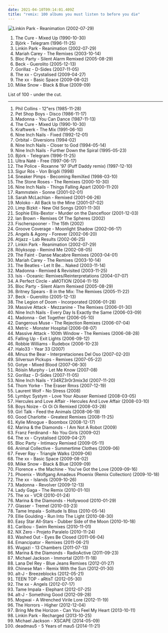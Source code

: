```yaml
---
date: 2021-04-10T09:14:01.409Z
title: "remix: 100 albums you must listen to before you die"
---
```

![Linkin Park - Reanimation (2002-07-29)](https://img.discogs.com/eHN9Cwu5MK-GOcPaxG4aLerJMbQ=/fit-in/600x600/filters:strip_icc():format(jpeg):mode_rgb():quality(90)/discogs-images/R-7728212-1502772509-3095.jpeg.jpg "Linkin Park - Reanimation (2002-07-29)")
<ol class="albums">
<li data-cover="http://coverartarchive.org/release/b1bad019-ee7b-437a-a587-d314d4541892/2461283124-500.jpg" data-tags="new wave, alternative, remix" role="button">The Cure - Mixed Up (1990-10-30)</li>
<li data-cover="https://img.discogs.com/GWBTAjGaW7WhP5q9-kFTJ6GgOSY=/fit-in/600x600/filters:strip_icc():format(jpeg):mode_rgb():quality(90)/discogs-images/R-13994-001.jpg.jpg" data-tags="electronic, remix" role="button">Björk - Telegram (1996-11-25)</li>
<li data-cover="https://img.discogs.com/eHN9Cwu5MK-GOcPaxG4aLerJMbQ=/fit-in/600x600/filters:strip_icc():format(jpeg):mode_rgb():quality(90)/discogs-images/R-7728212-1502772509-3095.jpeg.jpg" data-tags="nu metal, rock" role="button">Linkin Park - Reanimation (2002-07-29)</li>
<li data-cover="http://coverartarchive.org/release/645b33f4-1eb3-4d02-8665-727738b66255/14746193465-500.jpg" data-tags="remix" role="button">Mariah Carey - The Remixes (2003-10-14)</li>
<li data-cover="http://coverartarchive.org/release/ccfcc5a0-28d9-37ae-a244-7b3d75ca287f/5727939754-500.jpg" data-tags="remix" role="button">Bloc Party - Silent Alarm Remixed (2005-08-29)</li>
<li data-cover="http://coverartarchive.org/release/d9bdfbdd-840d-4840-b238-b881352577ec/991077012-500.jpg" data-tags="remix, electronic" role="button">Beck - Guerolito (2005-12-13)</li>
<li data-cover="http://coverartarchive.org/release/0502de68-1bd3-3e76-a375-5e8ba2cee596/17965853791-500.jpg" data-tags="electronic, alternative" role="button">Gorillaz - D-Sides (2007-11-05)</li>
<li data-cover="http://coverartarchive.org/release/4d7a9a46-837d-4edb-80a5-06457ca98190/18117356933-500.jpg" data-tags="electronic, remix" role="button">The xx - Crystalised (2009-04-27)</li>
<li data-cover="http://coverartarchive.org/release/fb255c42-b7da-4829-957b-83536a955ca9/22773473185-500.jpg" data-tags="electronic, indie, alternative, remix" role="button">The xx - Basic Space (2009-08-02)</li>
<li data-cover="http://coverartarchive.org/release/c714ae5e-6bb5-4f5b-a79a-77b8b7bcd26f/16467592252-500.jpg" data-tags="electronic, rock, alternative, ambient, remix, miike snow" role="button">Miike Snow - Black & Blue (2009-09)</li>
</ol>
List of 100 - under the cut.
<!-- more -->

_________________

<ol class="albums">
<li data-cover="http://coverartarchive.org/release/7e59e262-7f3b-3648-98f0-72e145f69e0e/1821444576-500.jpg" data-tags="pop, 80s, british, pop rock, new wave, remix" role="button">
Phil Collins - 12"ers (1985-11-28)
</li>
<li data-cover="https://img.discogs.com/7c-PA0Zbb849-FFr_g6cwsIzrp0=/fit-in/600x600/filters:strip_icc():format(jpeg):mode_rgb():quality(90)/discogs-images/R-571266-1287251211.jpeg.jpg" data-tags="synthpop, 80s" role="button">
Pet Shop Boys - Disco (1986-11-17)
</li>
<li data-cover="https://img.discogs.com/Qgq0-RXzpPn9DJTZtg1P23gUWlU=/fit-in/600x606/filters:strip_icc():format(jpeg):mode_rgb():quality(90)/discogs-images/R-3782966-1510138621-5071.jpeg.jpg" data-tags="80s" role="button">
Madonna - You Can Dance (1987-11-13)
</li>
<li data-cover="http://coverartarchive.org/release/b1bad019-ee7b-437a-a587-d314d4541892/2461283124-500.jpg" data-tags="new wave, alternative, remix" role="button">
The Cure - Mixed Up (1990-10-30)
</li>
<li data-cover="https://img.discogs.com/Vuo_o8baUuG--KeS6uau8SnBOVk=/fit-in/600x588/filters:strip_icc():format(jpeg):mode_rgb():quality(90)/discogs-images/R-1242519-1474928995-6789.jpeg.jpg" data-tags="electronic, kraftwerk" role="button">
Kraftwerk - The Mix (1991-06-10)
</li>
<li data-cover="http://coverartarchive.org/release/93653b91-eba8-32a0-850f-ee955c43f989/8276054766-500.jpg" data-tags="industrial" role="button">
Nine Inch Nails - Fixed (1992-12-01)
</li>
<li data-cover="http://coverartarchive.org/release/95de7b41-ac65-414f-8eab-0173ac74316d/5962782973-500.jpg" data-tags="electronic" role="button">
Orbital - Diversions (1994-02)
</li>
<li data-cover="http://coverartarchive.org/release/6f4e2d84-d4af-3930-adb8-ea906db4e0e0/10149859243-500.jpg" data-tags="industrial" role="button">
Nine Inch Nails - Closer to God (1994-05-14)
</li>
<li data-cover="https://img.discogs.com/dT23prXyJnG9NFzw5drDnHxkO7o=/fit-in/600x530/filters:strip_icc():format(jpeg):mode_rgb():quality(90)/discogs-images/R-2517479-1288432107.jpeg.jpg" data-tags="industrial" role="button">
Nine Inch Nails - Further Down the Spiral (1995-05-23)
</li>
<li data-cover="https://img.discogs.com/GWBTAjGaW7WhP5q9-kFTJ6GgOSY=/fit-in/600x600/filters:strip_icc():format(jpeg):mode_rgb():quality(90)/discogs-images/R-13994-001.jpg.jpg" data-tags="electronic, remix" role="button">
Björk - Telegram (1996-11-25)
</li>
<li data-cover="https://img.discogs.com/iuXOZ2wIqB85uZBSfqTT9sdMf_E=/fit-in/600x615/filters:strip_icc():format(jpeg):mode_rgb():quality(90)/discogs-images/R-1761660-1494876548-3032.jpeg.jpg" data-tags="house, remix" role="button">
Ultra Naté - Free (1997-06-17)
</li>
<li data-cover="https://img.discogs.com/auIVx39mN_opdsgwGQui-POIYLU=/fit-in/600x608/filters:strip_icc():format(jpeg):mode_rgb():quality(90)/discogs-images/R-5306697-1501948626-8947.jpeg.jpg" data-tags="remix" role="button">
The Police - Roxanne '97 (Puff Daddy remix) (1997-12-10)
</li>
<li data-cover="http://coverartarchive.org/release/59423973-26cd-4a5c-b884-da4a32fed5be/9635511608-500.jpg" data-tags="post-rock, icelandic, ambiental" role="button">
Sigur Rós - Von Brigði (1998)
</li>
<li data-cover="http://coverartarchive.org/release/477a5366-c8b6-4c7a-852f-1bad8b3325a9/28602664659-500.jpg" data-tags="trip-hop, remix" role="button">
Sneaker Pimps - Becoming RemiXed (1998-03-10)
</li>
<li data-cover="http://coverartarchive.org/release/3d32e7b9-c430-470a-841e-3120426a86a2/5349395187-500.jpg" data-tags="indie, remix, manchester" role="button">
The Stone Roses - The Remixes (2000-10-30)
</li>
<li data-cover="https://via.placeholder.com/450" data-tags="industrial, industrial rock" role="button">
Nine Inch Nails - Things Falling Apart (2000-11-20)
</li>
<li data-cover="https://img.discogs.com/as7DQFXTSjLNtxi3568LESqJ6ik=/fit-in/600x818/filters:strip_icc():format(jpeg):mode_rgb():quality(90)/discogs-images/R-10437449-1497424957-9557.jpeg.jpg" data-tags="industrial metal" role="button">
Rammstein - Sonne (2001-02-01)
</li>
<li data-cover="http://coverartarchive.org/release/c1b5a843-8990-31dd-98a2-2c81b513d533/11826747374-500.jpg" data-tags="remix" role="button">
Sarah McLachlan - Remixed (2001-06-26)
</li>
<li data-cover="https://img.discogs.com/E-P0DkpU7hvGLo0quajIijEfX7g=/fit-in/600x530/filters:strip_icc():format(jpeg):mode_rgb():quality(90)/discogs-images/R-2831786-1303064507.jpeg.jpg" data-tags="remix, moloko, awesome remixes, 2001 releases, very possibly the greatest piece of music ever made" role="button">
Moloko - All Back to the Mine (2001-07-02)
</li>
<li data-cover="http://coverartarchive.org/release/13103c1f-091a-457a-9933-41503e9c20b1/15248819276-500.jpg" data-tags="remix, nu metal, hip-hop" role="button">
Limp Bizkit - New Old Songs (2001-11-30)
</li>
<li data-cover="http://coverartarchive.org/release/b520e7a7-a8a8-468f-ae88-745cc1f62d5f/5594611081-500.jpg" data-tags="pop" role="button">
Sophie Ellis-Bextor - Murder on the Dancefloor (2001-12-03)
</li>
<li data-cover="https://img.discogs.com/28415784b9210344a4a62ec6cd31adb2d01b3637/images/spacer.gif" data-tags="remix" role="button">
Ian Brown - Remixes Of The Spheres (2002)
</li>
<li data-cover="https://via.placeholder.com/450" data-tags="electronic" role="button">
Fischerspooner - The 15th (2002)
</li>
<li data-cover="https://img.discogs.com/PSYIyR6-V2tIoOeLuht0XeWmW44=/fit-in/450x450/filters:strip_icc():format(jpeg):mode_rgb():quality(90)/discogs-images/R-892451-1390417232-5195.jpeg.jpg" data-tags="trance, dance, techno, remix" role="button">
Groove Coverage - Moonlight Shadow (2002-06-17)
</li>
<li data-cover="https://img.discogs.com/6g1atlHBRgU7OABfZXsAPnPwI2w=/fit-in/600x603/filters:strip_icc():format(jpeg):mode_rgb():quality(90)/discogs-images/R-342032-1264090135.jpeg.jpg" data-tags="electronic, industrial, remix, ebm, electro-industrial, techno-industrial, industrial-electronica, ebm-psytrance, favorites ebm electronic, zipperback radio tracks" role="button">
Angels & Agony - Forever (2002-06-20)
</li>
<li data-cover="https://img.discogs.com/9ctRlp2-Hc1an0bWuKf-5-v3sXk=/fit-in/600x544/filters:strip_icc():format(jpeg):mode_rgb():quality(90)/discogs-images/R-40115-1461344077-2439.jpeg.jpg" data-tags="electronic, downtempo, remix, uutta jazzia, acid lounge, mlx, serve chilled, jazzy flavoured, downtempo influences, city lounge, my-love, acoustic groove, chillout downtempo, jazz-trip, alternative lounge, lounge chill, lounge-tech, groove lounge, electronic lounge jazz, lounge electronic, lounge uptempo, ouahhhhh, tropcool, chillounge1, chill chill, jazzy vibes, lounge at home two, lounge at home tres, chillair, 1st vine, epic lounge, sexy sounding, uuta jazzia, uutta jazziz" role="button">
Atjazz - Lab Results (2002-06-25)
</li>
<li data-cover="https://img.discogs.com/eHN9Cwu5MK-GOcPaxG4aLerJMbQ=/fit-in/600x600/filters:strip_icc():format(jpeg):mode_rgb():quality(90)/discogs-images/R-7728212-1502772509-3095.jpeg.jpg" data-tags="nu metal, rock" role="button">
Linkin Park - Reanimation (2002-07-29)
</li>
<li data-cover="http://coverartarchive.org/release/dd42c289-9c0f-40c4-a168-36be8c5aeee8/15264621691-500.jpg" data-tags="downtempo, house, trip-hop, chilled electro" role="button">
Röyksopp - Remind Me (2002-08-05)
</li>
<li data-cover="https://img.discogs.com/wO4FiZcNneXqcm51toR2VikOEis=/fit-in/150x150/filters:strip_icc():format(jpeg):mode_rgb():quality(90)/discogs-images/R-311479-1092592379.gif.jpg" data-tags="electronic, indie electronica" role="button">
The Faint - Danse Macabre Remixes (2003-04-01)
</li>
<li data-cover="http://coverartarchive.org/release/645b33f4-1eb3-4d02-8665-727738b66255/14746193465-500.jpg" data-tags="remix" role="button">
Mariah Carey - The Remixes (2003-10-14)
</li>
<li data-cover="http://coverartarchive.org/release/d370e57c-8c30-4828-8f83-5d98ea994145/2796177642-500.jpg" data-tags="classic rock, rock" role="button">
The Beatles - Let It Be... Naked (2003-11-14)
</li>
<li data-cover="http://coverartarchive.org/release/0bfdeef5-9111-4452-9e63-f88b3d4718a9/9669252646-500.jpg" data-tags="remix, female vocalists, dance, electronic" role="button">
Madonna - Remixed & Revisited (2003-11-25)
</li>
<li data-cover="http://coverartarchive.org/release/86d61cd4-804e-377a-93bc-bc66eb395384/9577997746-500.jpg" data-tags="ambient, psychedelic, sludge, remix, post-metal" role="button">
Isis - Oceanic: Remixes/Reinterpretations (2004-07-07)
</li>
<li data-cover="https://via.placeholder.com/450" data-tags="alternative rock, progressive rock" role="button">
A Perfect Circle - aMOTION (2004-11-15)
</li>
<li data-cover="http://coverartarchive.org/release/ccfcc5a0-28d9-37ae-a244-7b3d75ca287f/5727939754-500.jpg" data-tags="remix" role="button">
Bloc Party - Silent Alarm Remixed (2005-08-29)
</li>
<li data-cover="http://coverartarchive.org/release/695f8519-02d4-4b04-a6b0-62c34412bbfe/12099530564-500.jpg" data-tags="pop" role="button">
Britney Spears - B in the Mix: The Remixes (2005-11-22)
</li>
<li data-cover="http://coverartarchive.org/release/d9bdfbdd-840d-4840-b238-b881352577ec/991077012-500.jpg" data-tags="remix, electronic" role="button">
Beck - Guerolito (2005-12-13)
</li>
<li data-cover="https://via.placeholder.com/450" data-tags="mashups, experimental" role="button">
The Legion of Doom - Incorporated (2006-01-28)
</li>
<li data-cover="http://coverartarchive.org/release/6b501409-11f7-4020-aa54-fcebab9748ba/14833701392-500.jpg" data-tags="massive attack" role="button">
Massive Attack - Mezzanine - The Remixes (2006-01-30)
</li>
<li data-cover="http://coverartarchive.org/release/9140307c-3fd4-4aef-9cc4-1a70608ab086/2547081348-500.jpg" data-tags="industrial, industrial rock" role="button">
Nine Inch Nails - Every Day Is Exactly the Same (2006-03-09)
</li>
<li data-cover="https://img.discogs.com/Qgq0-RXzpPn9DJTZtg1P23gUWlU=/fit-in/600x606/filters:strip_icc():format(jpeg):mode_rgb():quality(90)/discogs-images/R-3782966-1510138621-5071.jpeg.jpg" data-tags="dance, club, remix" role="button">
Madonna - Get Together (2006-05-10)
</li>
<li data-cover="https://img.discogs.com/eArzhz6swATRsWd4n3ZKro2FjYo=/fit-in/587x600/filters:strip_icc():format(jpeg):mode_rgb():quality(90)/discogs-images/R-699157-1363743943-5976.jpeg.jpg" data-tags="dance, new wave, synth pop, remix" role="button">
Dangerous Muse - The Rejection Remixes (2006-07-04)
</li>
<li data-cover="http://coverartarchive.org/release/47bab93c-89f7-464f-94d3-1f3201016968/17343345079-500.jpg" data-tags="remix" role="button">
Metric - Monster Hospital (2006-08-07)
</li>
<li data-cover="http://coverartarchive.org/release/046aa6a0-5fbc-4567-b5bf-53e1447246bf/14833664387-500.jpg" data-tags="electronica, trip-hop, downtempo, remix, notnarbremix" role="button">
Massive Attack - 100th Window - The Remixes (2006-08-28)
</li>
<li data-cover="http://coverartarchive.org/release/34674812-212e-4ab6-bd87-6c9f370858da/4786446537-500.jpg" data-tags="alternative rock, remix" role="button">
Falling Up - Exit Lights (2006-09-12)
</li>
<li data-cover="http://coverartarchive.org/release/28a2bfa0-6cf7-4854-93f1-e5a06de9162d/5907595639-500.jpg" data-tags="pop" role="button">
Robbie Williams - Rudebox (2006-10-23)
</li>
<li data-cover="https://via.placeholder.com/450" data-tags="remix, nin" role="button">
Halo33 - Year 33 (2007)
</li>
<li data-cover="http://coverartarchive.org/release/1d97a348-8fd2-4b04-b244-bf1f5c6f4fb1/16257881459-500.jpg" data-tags="indie rock, remix" role="button">
Minus the Bear - Interpretaciones Del Oso (2007-02-20)
</li>
<li data-cover="http://coverartarchive.org/release/81df0973-b1df-4986-9072-dca6ca775fe0/15607005938-500.jpg" data-tags="remix" role="button">
Silversun Pickups - Remixes (2007-05-22)
</li>
<li data-cover="http://coverartarchive.org/release/dccee35f-1660-4f40-8522-ffc6927ba1c7/2588215795-500.jpg" data-tags="electronica, cover, remix, getit" role="button">
Gotye - Mixed Blood (2007-06-30)
</li>
<li data-cover="https://via.placeholder.com/450" data-tags="house" role="button">
Róisín Murphy - Let Me Know (2007-08)
</li>
<li data-cover="http://coverartarchive.org/release/0502de68-1bd3-3e76-a375-5e8ba2cee596/17965853791-500.jpg" data-tags="electronic, alternative" role="button">
Gorillaz - D-Sides (2007-11-05)
</li>
<li data-cover="http://coverartarchive.org/release/61638deb-6bce-3795-a26c-ac2a92b7e66c/3799679959-500.jpg" data-tags="industrial rock, electronic, industrial, remix" role="button">
Nine Inch Nails - Y34RZ3r0r3mix3d (2007-11-20)
</li>
<li data-cover="http://coverartarchive.org/release/1165918c-a517-4418-855b-fae785adec6c/4542752130-500.jpg" data-tags="electronic, remix" role="button">
Thom Yorke - The Eraser Rmxs (2007-12-19)
</li>
<li data-cover="http://coverartarchive.org/release/fc6384e5-3a99-4e80-99f7-422555afe831/2333394382-500.jpg" data-tags="dance, house music" role="button">
Laurent Wolf - No Stress (2008)
</li>
<li data-cover="https://img.discogs.com/0f36ac86c54fe502a205affaefeae52f092904f2/images/spacer.gif" data-tags="post-rock, remix, mix, duyster, love your abuser" role="button">
Lymbyc Systym - Love Your Abuser Remixed (2008-03-05)
</li>
<li data-cover="http://coverartarchive.org/release/b5be52c1-9c7c-4e7e-a8c2-5e2de309a11d/21164902564-500.jpg" data-tags="electronic, 00s" role="button">
Hercules and Love Affair - Hercules And Love Affair (2008-03-10)
</li>
<li data-cover="http://coverartarchive.org/release/bcbdee94-6070-40c0-9262-2a405f981bd1/2772718732-500.jpg" data-tags="experimental, electro" role="button">
Boys Noize - Oi Oi Oi Remixed (2008-03-28)
</li>
<li data-cover="http://coverartarchive.org/release/3754eba6-4b85-3586-9ddc-f8e8466d5819/2553358189-500.jpg" data-tags="mashup" role="button">
Girl Talk - Feed the Animals (2008-06-19)
</li>
<li data-cover="https://img.discogs.com/AfWpiqlh2KF0TIzWA5NZsd8CRN4=/fit-in/600x450/filters:strip_icc():format(jpeg):mode_rgb():quality(90)/discogs-images/R-10014212-1493306064-1907.jpeg.jpg" data-tags="remix, rock" role="button">
Good Charlotte - Greatest Remixes (2008-11-25)
</li>
<li data-cover="http://coverartarchive.org/release/def67e7b-2b6c-4d5d-845f-6a6ae8c816cf/7479472724-500.jpg" data-tags="remix, pop" role="button">
Kylie Minogue - Boombox (2008-12-17)
</li>
<li data-cover="https://img.discogs.com/uwqcwfjAf6J7tPSzH2JYXrWk7s4=/fit-in/600x600/filters:strip_icc():format(jpeg):mode_rgb():quality(90)/discogs-images/R-13218957-1550166746-3819.jpeg.jpg" data-tags="remix" role="button">
Marina & the Diamonds - I Am Not A Robot (2009)
</li>
<li data-cover="https://img.discogs.com/3C7HeuVRRlSIsN_EH5K4wyvt97o=/fit-in/500x518/filters:strip_icc():format(jpeg):mode_rgb():quality(90)/discogs-images/R-537433-1128951122.jpeg.jpg" data-tags="british, indie rock, alternative dance" role="button">
Franz Ferdinand - No You Girls (2009-02)
</li>
<li data-cover="http://coverartarchive.org/release/4d7a9a46-837d-4edb-80a5-06457ca98190/18117356933-500.jpg" data-tags="electronic, remix" role="button">
The xx - Crystalised (2009-04-27)
</li>
<li data-cover="https://img.discogs.com/3hypGH88_Xpi5qapMCbuZ17MufU=/fit-in/600x600/filters:strip_icc():format(jpeg):mode_rgb():quality(90)/discogs-images/R-1554859-1244277004.jpeg.jpg" data-tags="electronic, remix" role="button">
Bloc Party - Intimacy Remixed (2009-05-11)
</li>
<li data-cover="https://img.discogs.com/QonmnXx4ZIMp6Dty9WEIvOiVFtU=/fit-in/600x494/filters:strip_icc():format(jpeg):mode_rgb():quality(90)/discogs-images/R-13675524-1558796380-1877.jpeg.jpg" data-tags="00s" role="button">
Animal Collective - Summertime Clothes (2009-06)
</li>
<li data-cover="https://via.placeholder.com/450" data-tags="remix" role="button">
Fever Ray - Triangle Walks (2009-06)
</li>
<li data-cover="http://coverartarchive.org/release/fb255c42-b7da-4829-957b-83536a955ca9/22773473185-500.jpg" data-tags="electronic, indie, alternative, remix" role="button">
The xx - Basic Space (2009-08-02)
</li>
<li data-cover="http://coverartarchive.org/release/c714ae5e-6bb5-4f5b-a79a-77b8b7bcd26f/16467592252-500.jpg" data-tags="electronic, rock, alternative, ambient, remix, miike snow" role="button">
Miike Snow - Black & Blue (2009-09)
</li>
<li data-cover="http://coverartarchive.org/release/9b2de4ad-32ff-453f-a982-65495023d5b7/24108789710-500.jpg" data-tags="indie, female vocalists, harp" role="button">
Florence + the Machine - You've Got the Love (2009-09-16)
</li>
<li data-cover="https://img.discogs.com/0f36ac86c54fe502a205affaefeae52f092904f2/images/spacer.gif" data-tags="electronic, dance, remix, phoenix" role="button">
Phoenix - Wolfgang Amadeus Phoenix (Remix Collection) (2009-10-18)
</li>
<li data-cover="http://coverartarchive.org/release/847fae92-9f97-484b-b4d1-769c42077263/17800648002-500.jpg" data-tags="electronic, indie" role="button">
The xx - Islands (2009-10-26)
</li>
<li data-cover="https://img.discogs.com/Qgq0-RXzpPn9DJTZtg1P23gUWlU=/fit-in/600x606/filters:strip_icc():format(jpeg):mode_rgb():quality(90)/discogs-images/R-3782966-1510138621-5071.jpeg.jpg" data-tags="pop, female vocalists, dance, remix" role="button">
Madonna - Revolver (2009-12-13)
</li>
<li data-cover="https://img.discogs.com/cKlvYNG1MhdAaIIHG5w3Gp4cHNM=/fit-in/600x593/filters:strip_icc():format(jpeg):mode_rgb():quality(90)/discogs-images/R-2422736-1507476200-6958.jpeg.jpg" data-tags="electropop, lady gaga, gaga" role="button">
Lady Gaga - The Remix (2010-01-10)
</li>
<li data-cover="http://coverartarchive.org/release/fbf3ab79-2a43-421f-b390-44c0b591b95f/22773483593-500.jpg" data-tags="electronic, remix" role="button">
The xx - VCR (2010-01-24)
</li>
<li data-cover="https://img.discogs.com/MsEixK9efXhjpH9nW98oo6V6H0s=/fit-in/505x512/filters:strip_icc():format(jpeg):mode_rgb():quality(90)/discogs-images/R-2130151-1265661804.jpeg.jpg" data-tags="female vocalists, remix" role="button">
Marina & the Diamonds - Hollywood (2010-01-29)
</li>
<li data-cover="https://img.discogs.com/TmquD8Hjhiylu6tMr8Lc-QumIHc=/fit-in/492x480/filters:strip_icc():format(jpeg):mode_rgb():quality(90)/discogs-images/R-2203088-1269605017.jpeg.jpg" data-tags="remix" role="button">
Glasser - Tremel (2010-03-23)
</li>
<li data-cover="https://img.discogs.com/PBhPOAwD-8j0w0d09aKsILWJDcE=/fit-in/500x489/filters:strip_icc():format(jpeg):mode_rgb():quality(90)/discogs-images/R-2663540-1295563257.jpeg.jpg" data-tags="remix" role="button">
Tame Impala - Solitude Is Bliss (2010-05-14)
</li>
<li data-cover="http://coverartarchive.org/release/fa26ddb2-5d90-4018-bec7-8c6de1f69f08/2858241155-500.jpg" data-tags="ellie goulding" role="button">
Ellie Goulding - Run Into The Light (2010-08-30)
</li>
<li data-cover="http://coverartarchive.org/release/d730d994-3de3-4326-9f38-c9dbe0272f2e/22134441599-500.jpg" data-tags="dub, remix, dubby, 07-good" role="button">
Easy Star All-Stars - Dubber Side of the Moon (2010-10-18)
</li>
<li data-cover="https://img.discogs.com/xrJ8pxXJamGruhFcOORn5yYjEoM=/fit-in/600x601/filters:strip_icc():format(jpeg):mode_rgb():quality(90)/discogs-images/R-6947083-1589645471-5732.jpeg.jpg" data-tags="electronic" role="button">
Caribou - Swim Remixes (2010-11-01)
</li>
<li data-cover="http://coverartarchive.org/release/923f16bd-b649-481a-ae76-cc47a12590e1/12042524258-500.jpg" data-tags="rap, remix, album remix" role="button">
NX Zero - Projeto Paralelo (2010-11-24)
</li>
<li data-cover="http://coverartarchive.org/release/5ec42367-f1c8-4215-b775-581e790db012/3464802795-500.jpg" data-tags="remix" role="button">
Washed Out - Eyes Be Closed (2011-06-04)
</li>
<li data-cover="http://coverartarchive.org/release/03dba658-2fdb-4b65-909c-07460fbd759e/5156542381-500.jpg" data-tags="downtempo" role="button">
Emancipator - Remixes (2011-06-21)
</li>
<li data-cover="http://coverartarchive.org/release/4b366639-a46f-4365-b099-0696ac86a625/4530939830-500.jpg" data-tags="rock, bastard pop" role="button">
Wugazi - 13 Chambers (2011-07-13)
</li>
<li data-cover="https://img.discogs.com/CVq97nrgve7nZUVw1Xpz6Ljv78Q=/fit-in/600x588/filters:strip_icc():format(jpeg):mode_rgb():quality(90)/discogs-images/R-6461807-1556014992-2280.jpeg.jpg" data-tags="remix" role="button">
Marina & the Diamonds - RadioActive (2011-09-23)
</li>
<li data-cover="http://coverartarchive.org/release/9123be88-f047-4156-b439-71f2e50c662e/3944851215-500.jpg" data-tags="pop, michael jackson, remix" role="button">
Michael Jackson - Immortal (2011-11-18)
</li>
<li data-cover="http://coverartarchive.org/release/442bcd86-ef1e-49bc-8f70-79cbcbe6562d/10592439251-500.jpg" data-tags="pop, alternative, alternative pop" role="button">
Lana Del Rey - Blue Jeans Remixes (2012-01-27)
</li>
<li data-cover="http://coverartarchive.org/release/5ef61b6f-fa16-4ace-ac55-dfb9f0bca822/2985398943-500.jpg" data-tags="remix, sun and moon and stars and outer space" role="button">
Chinese Man - Remix With the Sun (2012-01-30)
</li>
<li data-cover="http://coverartarchive.org/release/818db1cc-9840-42af-bb73-b0476029365b/18048193964-500.jpg" data-tags="electronic, indie, british, alternative, remix" role="button">
alt-J - Breezeblocks (2012-05-21)
</li>
<li data-cover="http://coverartarchive.org/release/e23f671b-768f-4c34-b450-90921795b3b0/2961199277-500.jpg" data-tags="instrumental, remix, korean, k-pop, mm, shake it, kpop, artist, korean pop, ricky, ljoe, teen top, to you, baby u, niel, changjo, chunji, teen top kpop" role="button">
TEEN TOP - aRtisT (2012-05-30)
</li>
<li data-cover="http://coverartarchive.org/release/ea57c676-0338-4bd2-8a93-eb5dfefed236/22773568819-500.jpg" data-tags="electronic, indie" role="button">
The xx - Angels (2012-07-17)
</li>
<li data-cover="https://img.discogs.com/SfcXMEQC-fnKkmHXC-O1StyZ8sk=/fit-in/600x600/filters:strip_icc():format(jpeg):mode_rgb():quality(90)/discogs-images/R-3885595-1551508522-5121.jpeg.jpg" data-tags="rock" role="button">
Tame Impala - Elephant (2012-07-25)
</li>
<li data-cover="http://coverartarchive.org/release/af84904a-2f9a-415c-98f0-bc9395b154f1/3428122480-500.jpg" data-tags="electronic, british, alternative, remix" role="button">
alt-J - Something Good (2012-09-28)
</li>
<li data-cover="http://coverartarchive.org/release/4412520e-466e-4575-8814-3d5d221bd845/2483166317-500.jpg" data-tags="mogwai" role="button">
Mogwai - A Wrenched Virile Lore (2012-11-19)
</li>
<li data-cover="http://coverartarchive.org/release/57a5351a-13e5-4132-b19f-b0e785b02f38/14746949992-500.jpg" data-tags="remix" role="button">
The Horrors - Higher (2012-12-04)
</li>
<li data-cover="http://coverartarchive.org/release/0bfc1624-cb88-4cda-931c-88c58d314b88/26856993673-500.jpg" data-tags="metalcore, electronic, remix, post-hardcore, deathstep" role="button">
Bring Me the Horizon - Can You Feel My Heart (2013-10-11)
</li>
<li data-cover="http://coverartarchive.org/release/9f332dc1-bc91-422d-9f83-a95d0a818d61/17661352244-500.jpg" data-tags="electronic, dubstep, remix" role="button">
Linkin Park - Recharged (2013-10-25)
</li>
<li data-cover="http://coverartarchive.org/release/11628a0e-99ad-433b-9259-6de49e72ca24/7668980421-500.jpg" data-tags="pop" role="button">
Michael Jackson - XSCAPE (2014-05-09)
</li>
<li data-cover="http://coverartarchive.org/release/452988bf-7e93-42db-a622-67c912fff56f/9942143701-500.jpg" data-tags="electronic, remix, progressive house, deep house, mp3, ultra records" role="button">
deadmau5 - 5 Years of mau5 (2014-11-21)
</li>
</ol>